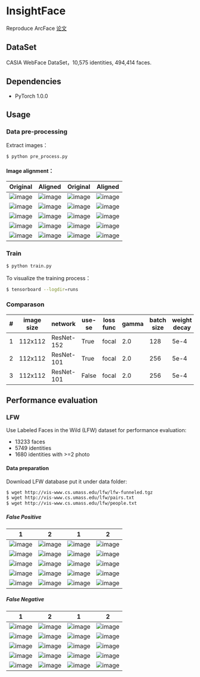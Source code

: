 # InsightFace

Reproduce ArcFace [论文](https://arxiv.org/pdf/1801.07698.pdf)

## DataSet

CASIA WebFace DataSet，10,575 identities, 494,414 faces.

## Dependencies
- PyTorch 1.0.0

## Usage

### Data pre-processing
Extract images：
```bash
$ python pre_process.py
```

#### Image alignment：
Original | Aligned | Original | Aligned |
|---|---|---|---|
|![image](https://github.com/foamliu/InsightFace/raw/master/images/0_raw.jpg)|![image](https://github.com/foamliu/InsightFace/raw/master/images/0_img.jpg)|![image](https://github.com/foamliu/InsightFace/raw/master/images/1_raw.jpg)|![image](https://github.com/foamliu/InsightFace/raw/master/images/1_img.jpg)|
|![image](https://github.com/foamliu/InsightFace/raw/master/images/2_raw.jpg)|![image](https://github.com/foamliu/InsightFace/raw/master/images/2_img.jpg)|![image](https://github.com/foamliu/InsightFace/raw/master/images/3_raw.jpg)|![image](https://github.com/foamliu/InsightFace/raw/master/images/3_img.jpg)|
|![image](https://github.com/foamliu/InsightFace/raw/master/images/4_raw.jpg)|![image](https://github.com/foamliu/InsightFace/raw/master/images/4_img.jpg)|![image](https://github.com/foamliu/InsightFace/raw/master/images/5_raw.jpg)|![image](https://github.com/foamliu/InsightFace/raw/master/images/5_img.jpg)|
|![image](https://github.com/foamliu/InsightFace/raw/master/images/6_raw.jpg)|![image](https://github.com/foamliu/InsightFace/raw/master/images/6_img.jpg)|![image](https://github.com/foamliu/InsightFace/raw/master/images/7_raw.jpg)|![image](https://github.com/foamliu/InsightFace/raw/master/images/7_img.jpg)|
|![image](https://github.com/foamliu/InsightFace/raw/master/images/8_raw.jpg)|![image](https://github.com/foamliu/InsightFace/raw/master/images/8_img.jpg)|![image](https://github.com/foamliu/InsightFace/raw/master/images/9_raw.jpg)|![image](https://github.com/foamliu/InsightFace/raw/master/images/9_img.jpg)|

### Train
```bash
$ python train.py
```

To visualize the training process：
```bash
$ tensorboard --logdir=runs
```

### Comparason
#|image size|network|use-se|loss func|gamma|batch size|weight decay|s|m|LFW accuracy|
|---|---|---|---|---|---|---|---|---|---|---|
|1|112x112|ResNet-152|True|focal|2.0|128|5e-4|50|0.5|99.38%|
|2|112x112|ResNet-101|True|focal|2.0|256|5e-4|50|0.5|99.27%|
|3|112x112|ResNet-101|False|focal|2.0|256|5e-4|50|0.5|99.23%|

## Performance evaluation

### LFW
Use Labeled Faces in the Wild (LFW) dataset for performance evaluation:

- 13233 faces
- 5749 identities
- 1680 identities with >=2 photo

#### Data preparation
Download LFW database put it under data folder:
```bash
$ wget http://vis-www.cs.umass.edu/lfw/lfw-funneled.tgz
$ wget http://vis-www.cs.umass.edu/lfw/pairs.txt
$ wget http://vis-www.cs.umass.edu/lfw/people.txt
```

##### False Positive
1|2|1|2|
|---|---|---|---|
|![image](https://github.com/foamliu/InsightFace/raw/master/images/0_fp_0.jpg)|![image](https://github.com/foamliu/InsightFace/raw/master/images/0_fp_1.jpg)|![image](https://github.com/foamliu/InsightFace/raw/master/images/1_fp_0.jpg)|![image](https://github.com/foamliu/InsightFace/raw/master/images/1_fp_1.jpg)|
|![image](https://github.com/foamliu/InsightFace/raw/master/images/2_fp_0.jpg)|![image](https://github.com/foamliu/InsightFace/raw/master/images/2_fp_1.jpg)|![image](https://github.com/foamliu/InsightFace/raw/master/images/3_fp_0.jpg)|![image](https://github.com/foamliu/InsightFace/raw/master/images/3_fp_1.jpg)|
|![image](https://github.com/foamliu/InsightFace/raw/master/images/4_fp_0.jpg)|![image](https://github.com/foamliu/InsightFace/raw/master/images/4_fp_1.jpg)|![image](https://github.com/foamliu/InsightFace/raw/master/images/5_fp_0.jpg)|![image](https://github.com/foamliu/InsightFace/raw/master/images/5_fp_1.jpg)|
|![image](https://github.com/foamliu/InsightFace/raw/master/images/6_fp_0.jpg)|![image](https://github.com/foamliu/InsightFace/raw/master/images/6_fp_1.jpg)|![image](https://github.com/foamliu/InsightFace/raw/master/images/7_fp_0.jpg)|![image](https://github.com/foamliu/InsightFace/raw/master/images/7_fp_1.jpg)|
|![image](https://github.com/foamliu/InsightFace/raw/master/images/8_fp_0.jpg)|![image](https://github.com/foamliu/InsightFace/raw/master/images/8_fp_1.jpg)|![image](https://github.com/foamliu/InsightFace/raw/master/images/9_fp_0.jpg)|![image](https://github.com/foamliu/InsightFace/raw/master/images/9_fp_1.jpg)|

##### False Negative
1|2|1|2|
|---|---|---|---|
|![image](https://github.com/foamliu/InsightFace/raw/master/images/0_fn_0.jpg)|![image](https://github.com/foamliu/InsightFace/raw/master/images/0_fn_1.jpg)|![image](https://github.com/foamliu/InsightFace/raw/master/images/1_fn_0.jpg)|![image](https://github.com/foamliu/InsightFace/raw/master/images/1_fn_1.jpg)|
|![image](https://github.com/foamliu/InsightFace/raw/master/images/2_fn_0.jpg)|![image](https://github.com/foamliu/InsightFace/raw/master/images/2_fn_1.jpg)|![image](https://github.com/foamliu/InsightFace/raw/master/images/3_fn_0.jpg)|![image](https://github.com/foamliu/InsightFace/raw/master/images/3_fn_1.jpg)|
|![image](https://github.com/foamliu/InsightFace/raw/master/images/4_fn_0.jpg)|![image](https://github.com/foamliu/InsightFace/raw/master/images/4_fn_1.jpg)|![image](https://github.com/foamliu/InsightFace/raw/master/images/5_fn_0.jpg)|![image](https://github.com/foamliu/InsightFace/raw/master/images/5_fn_1.jpg)|
|![image](https://github.com/foamliu/InsightFace/raw/master/images/6_fn_0.jpg)|![image](https://github.com/foamliu/InsightFace/raw/master/images/6_fn_1.jpg)|![image](https://github.com/foamliu/InsightFace/raw/master/images/7_fn_0.jpg)|![image](https://github.com/foamliu/InsightFace/raw/master/images/7_fn_1.jpg)|
|![image](https://github.com/foamliu/InsightFace/raw/master/images/8_fn_0.jpg)|![image](https://github.com/foamliu/InsightFace/raw/master/images/8_fn_1.jpg)|![image](https://github.com/foamliu/InsightFace/raw/master/images/9_fn_0.jpg)|![image](https://github.com/foamliu/InsightFace/raw/master/images/9_fn_1.jpg)|
 